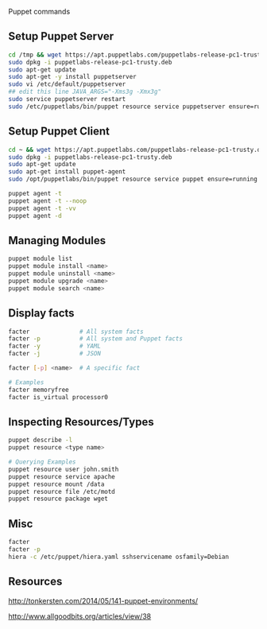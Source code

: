 
Puppet commands

Setup Puppet Server
-----------------------------------------------------------------

```sh
cd /tmp && wget https://apt.puppetlabs.com/puppetlabs-release-pc1-trusty.deb
sudo dpkg -i puppetlabs-release-pc1-trusty.deb
sudo apt-get update
sudo apt-get -y install puppetserver
sudo vi /etc/default/puppetserver
## edit this line JAVA_ARGS="-Xms3g -Xmx3g"
sudo service puppetserver restart
sudo /etc/puppetlabs/bin/puppet resource service puppetserver ensure=running enable=true
```
Setup Puppet Client
-----------------------------------------------------------------

```sh
cd ~ && wget https://apt.puppetlabs.com/puppetlabs-release-pc1-trusty.deb
sudo dpkg -i puppetlabs-release-pc1-trusty.deb
sudo apt-get update
sudo apt-get install puppet-agent
sudo /opt/puppetlabs/bin/puppet resource service puppet ensure=running enable=true
```
```sh
puppet agent -t 
puppet agent -t --noop
puppet agent -t -vv
puppet agent -d
```

Managing Modules
-----------------------------------------------------------------
```sh
puppet module list
puppet module install <name>
puppet module uninstall <name>
puppet module upgrade <name>
puppet module search <name>
```

Display facts
-----------------------------------------------------------------
```sh
facter              # All system facts
facter -p           # All system and Puppet facts
facter -y	        # YAML
facter -j	        # JSON

facter [-p] <name>  # A specific fact

# Examples
facter memoryfree
facter is_virtual processor0

```

Inspecting Resources/Types
-----------------------------------------------------------------
```sh
puppet describe -l
puppet resource <type name>

# Querying Examples
puppet resource user john.smith
puppet resource service apache
puppet resource mount /data
puppet resource file /etc/motd
puppet resource package wget

```


Misc
-----------------------------------------------------------------
```sh
facter
facter -p
hiera -c /etc/puppet/hiera.yaml sshservicename osfamily=Debian

```


Resources
-----------------------------------------------------------------
http://tonkersten.com/2014/05/141-puppet-environments/

http://www.allgoodbits.org/articles/view/38

